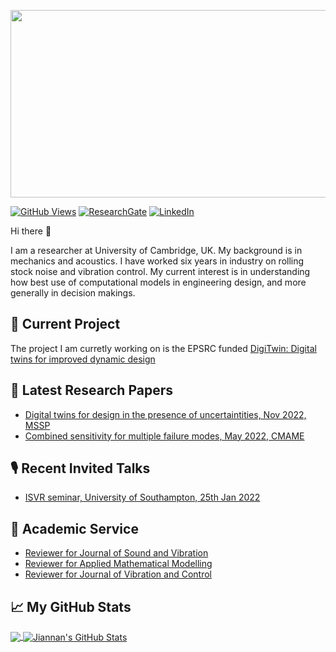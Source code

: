 [<img src="/../../../../longitude-jyang/notes/blob/main/Other/cuedimage.jfif" width="800" height="300">][1]

[![GitHub Views](https://komarev.com/ghpvc/?username=longitude-jyang&color=FAC151)][1]
[![ResearchGate](https://img.shields.io/badge/ResearchGate-Follow%20Me-FAC151?&logo=ResearchGate&logoWidth=20)][2]
[![LinkedIn](https://img.shields.io/badge/LinkedIn-Follow%20Me-FAC151?&logo=linkedin&logoWidth=20)][3]

Hi there 👋

I am a researcher at University of Cambridge, UK. My background is in mechanics and acoustics. I have worked six years in industry on rolling stock noise and vibration control. My current interest is in understanding how best use of computational models in engineering design, and more generally in decision makings. 


## :abacus: Current Project
The project I am curretly working on is the EPSRC funded [DigiTwin: Digital twins for improved dynamic design](https://digitwin.ac.uk/)

## :notebook: Latest Research Papers
<!-- Paper-LIST:START -->
- [Digital twins for design in the presence of uncertaintities, Nov 2022, MSSP](https://doi.org/10.1016/j.ymssp.2022.109338)
- [Combined sensitivity for multiple failure modes, May 2022, CMAME](https://doi.org/10.1016/j.cma.2022.115030)
<!-- Paper-LIST:END -->

## :studio_microphone: Recent Invited Talks
<!-- Talk-LIST:START -->
- [ISVR seminar, University of Southampton, 25th Jan 2022](/../../../../longitude-jyang/notes/blob/main/Talks/ISVRseminar_25012022_JYang.pdf)
<!-- Talk-LIST:END -->

## :microscope: Academic Service
<!-- Reviewer-LIST:START -->
- [Reviewer for Journal of Sound and Vibration](https://www.journals.elsevier.com/journal-of-sound-and-vibration)
- [Reviewer for Applied Mathematical Modelling](https://www.journals.elsevier.com/applied-mathematical-modelling)
- [Reviewer for Journal of Vibration and Control](https://journals.sagepub.com/home/jvc)
<!-- Reviewer-LIST:END -->

## &#x1f4c8; My GitHub Stats

<a href="https://github.com/longitude-jyang/longitude-jyang">
  <img align="center" src="https://github-readme-stats.vercel.app/api/top-langs/?username=longitude-jyang&hide=java,html&title_color=000000&text_color=000000" />
</a>

<a href="https://github.com/longitude-jyang/longitude-jyang">
  <img align="center" src="https://github-readme-stats.vercel.app/api?username=longitude-jyang&show_icons=true&line_height=27&count_private=true&title_color=000000&text_color=000000&icon_color=FAC051" alt="Jiannan's GitHub Stats" />
</a>

[1]: http://www.eng.cam.ac.uk/profiles/jy419
[2]: https://www.researchgate.net/profile/Jiannan-Yang-2
[3]: https://www.linkedin.com/in/jiannan-yang-935a0074

<!--
**longitude-jyang/longitude-jyang** is a ✨ _special_ ✨ repository because its `README.md` (this file) appears on your GitHub profile.

Here are some ideas to get you started:

- 🔭 I’m currently working on ...
- 🌱 I’m currently learning ...
- 👯 I’m looking to collaborate on ...
- 🤔 I’m looking for help with ...
- 💬 Ask me about ...
- 📫 How to reach me: ...
- 😄 Pronouns: ...
- ⚡ Fun fact: ...
-->
